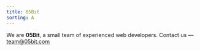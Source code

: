```yaml
---
title: 05Bit
sorting: A
---
```


We are **05Bit**, a small team of experienced web developers. Contact us — <a href="mailto:team@05bit.com">team@05bit.com</a>
